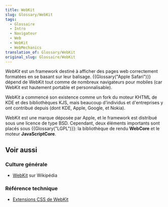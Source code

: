 ```yaml
---
title: WebKit
slug: Glossary/WebKit
tags:
  - Glossaire
  - Intro
  - Navigateur
  - Web
  - WebKit
  - WebMechanics
translation_of: Glossary/WebKit
original_slug: Glossaire/WebKit
---
```

_WebKit_ est un framework destiné à afficher des pages web correctement formatées en se basant sur leur balisage. {{Glossary("Apple Safari")}} dépend de WebKit tout comme de nombreux navigateurs pour mobiles (car WebKit est hautement portable et personnalisable).

WebKit a commencé son existence comme un fork du moteur KHTML de KDE et des bibliothèques KJS, mais beaucoup d'individus et d'entreprises y ont contribué depuis (dont KDE, Apple, Google, et Nokia).

WebKit est une marque déposée par Apple, et le framework est distribué sous une licence de type BSD. Cependant, deux éléments importants sont placés sous {{Glossary("LGPL")}}: la bibliothèque de rendu **WebCore** et le moteur **JavaScriptCore**.

## Voir aussi

### Culture générale

- [WebKit](https://fr.wikipedia.org/wiki/WebKit) sur Wikipédia

### Référence technique

- [Extensions CSS de WebKit](/fr/docs/Web/CSS/Reference/Webkit_Extensions)
